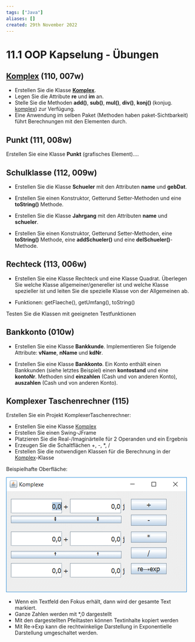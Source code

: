```yaml
---
tags: ["Java"]
aliases: []
created: 29th November 2022
---
```


# 11.1 OOP Kapselung - Übungen

## [Komplex](../../Mathe/mathe%20(3)/Komplexe%20Zahlen.md) (110, 007w)

- Erstellen Sie die Klasse **[Komplex](../../Mathe/mathe%20(3)/Komplexe%20Zahlen.md)**.
- Legen Sie die Attribute **re** und **im** an.
- Stelle Sie die Methoden **add()**, **sub()**, **mul()**, **div()**, **konj()** (konjug. [komplex](../../Mathe/mathe%20(3)/Komplexe%20Zahlen.md)) zur Verfügung. 
- Eine Anwendung im selben Paket (Methoden haben paket-Sichtbarkeit) führt Berechnungen mit den Elementen durch.

## Punkt (111, 008w)

Erstellen Sie eine Klasse **Punkt** (grafisches Element)….

## Schulklasse (112, 009w)

- Erstellen Sie die Klasse **Schueler** mit den Attributen **name** und **gebDat**.
- Erstellen Sie einen Konstruktor, Getterund Setter-Methoden und eine **toString()** Methode.

- Erstellen Sie die Klasse **Jahrgang** mit den Attributen **name** und **schueler**.
- Erstellen Sie einen Konstruktor, Getterund Setter-Methoden, eine **toString()** Methode, eine **addSchueler()** und eine **delSchueler()**-Methode.

## Rechteck (113, 006w)

- Erstellen Sie eine Klasse Rechteck und eine Klasse Quadrat. Überlegen Sie welche Klasse allgemeiner/genereller ist und welche Klasse spezieller ist und leiten Sie die spezielle Klasse von der Allgemeinen ab.

- Funktionen: getFlaeche(), getUmfang(), toString()

Testen Sie die Klassen mit geeigneten Testfunktionen

## Bankkonto (010w)

- Erstellen Sie eine Klasse **Bankkunde**. Implementieren Sie folgende Attribute: **vName**, **nName** und **kdNr**.

- Erstellen Sie eine Klasse **Bankkonto**. Ein Konto enthält einen Bankkunden (siehe letztes Beispiel) einen **kontostand** und eine **kontoNr**. Methoden sind **einzahlen** (Cash und von anderen Konto), **auszahlen** (Cash und von anderen Konto).

## Komplexer Taschenrechner (115)

Erstellen Sie ein Projekt KomplexerTaschenrechner:

- Erstellen Sie eine Klasse [Komplex](../../Mathe/mathe%20(3)/Komplexe%20Zahlen.md)
- Erstellen Sie einen Swing-JFrame
- Platzieren Sie die Real-/Imaginärteile für 2 Operanden und ein Ergebnis
- Erzeugen Sie die Schaltflächen +, -, *, /
- Erstellen Sie die notwendigen Klassen für die Berechnung in der [Komplex](../../Mathe/mathe%20(3)/Komplexe%20Zahlen.md)-Klasse

Beispielhafte Oberfläche:

![KomplexerTaschenrechner](assets/KomplexerTaschenrechner.gif)

- Wenn ein Textfeld den Fokus erhält, dann wird der gesamte Text markiert.
- Ganze Zahlen werden mit *,0 dargestellt
- Mit den dargestellten Pfeiltasten können Textinhalte kopiert werden
- Mit Re->Exp kann die rechtwinkelige Darstellung in Exponentielle Darstellung umgeschaltet werden.

